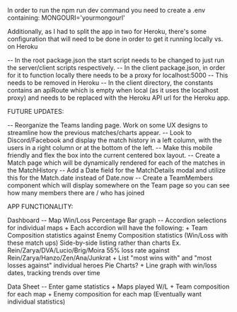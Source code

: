 In order to run the npm run dev command you need to create a .env containing:
MONGOURI='yourmongourl'

Additionally, as I had to split the app in two for Heroku, there's some configuration that will need to be done in order to get it running locally vs. on Heroku

-- In the root package.json the start script needs to be changed to just run the server/client scripts respectively.
-- In the client package.json, in order for it to function locally there needs to be a proxy for localhost:5000
  -- This needs to be removed in Heroku
-- In the client directory, the constants contains an apiRoute which is empty when local (as it uses the localhost proxy) and needs to be replaced with the Heroku API url for the Heroku app.

FUTURE UPDATES:

  -- Reorganize the Teams landing page. Work on some UX designs to streamline how the previous matches/charts appear.
    -- Look to Discord/Facebook and display the match history in a left column, with the users in a right column or at the bottom of the left.
    -- Make this mobile friendly and flex the box into the current centered box layout.
  -- Create a Match page which will be dynamically rendered for each of the matches in the MatchHistory
  -- Add a Date field for the MatchDetails modal and utilize this for the Match.date instead of Date.now
  -- Create a TeamMembers component which will display somewhere on the Team page so you can see how many members there are / who has joined

APP FUNCTIONALITY:

  Dashboard
  -- Map Win/Loss Percentage 
      Bar graph
  -- Accordion selections for individual maps
    + Each accordion will have the following:
    + Team Composition statistics against Enemy Composition statistics (Win/Loss with these match ups)
      Side-by-side listing rather than charts
      Ex. Rein/Zarya/DVA/Lucio/Brig/Moira 55% loss rate against Rein/Zarya/Hanzo/Zen/Ana/Junkrat
    + List "most wins with" and "most losses against" individual heroes 
      Pie Charts?
    + Line graph with win/loss dates, tracking trends over time

  Data Sheet
  -- Enter game statistics
      + Maps played W/L
      + Team composition for each map
      + Enemy composition for each map
      (Eventually want individual statistics)